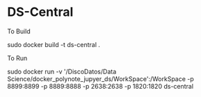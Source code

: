 # DS-Central

To Build

sudo docker build -t ds-central .


To Run

sudo docker run -v '/DiscoDatos/Data Science/docker_polynote_jupyer_ds/WorkSpace':/WorkSpace -p 8899:8899 -p 8889:8888 -p 2638:2638 -p 1820:1820 ds-central
